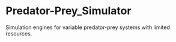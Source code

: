 # Predator-Prey_Simulator
Simulation engines for variable predator-prey systems with limited resources.


